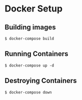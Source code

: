 # Docker Setup

## Building images
```
$ docker-compose build
```

## Running Containers
```
$ docker-compose up -d
```

## Destroying Containers
```
$ docker-compose down
```
